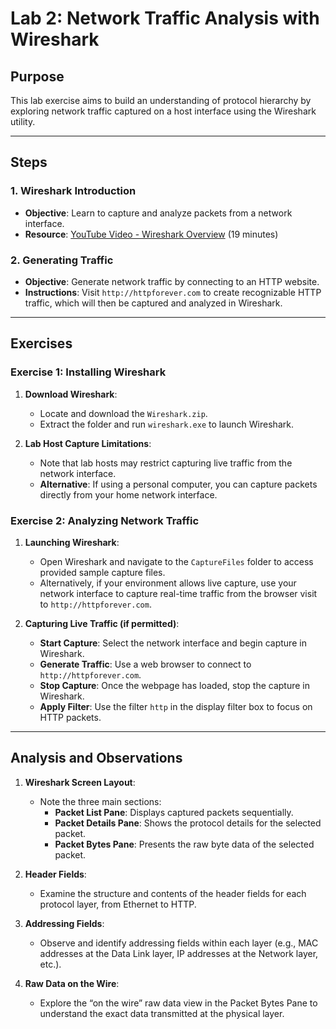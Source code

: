 # Lab 2: Network Traffic Analysis with Wireshark

## Purpose
This lab exercise aims to build an understanding of protocol hierarchy by exploring network traffic captured on a host interface using the Wireshark utility.

---

## Steps

### 1. Wireshark Introduction
   - **Objective**: Learn to capture and analyze packets from a network interface.
   - **Resource**: [YouTube Video - Wireshark Overview](https://www.youtube.com/watch?v=r0l_54thSYU) (19 minutes)

### 2. Generating Traffic
   - **Objective**: Generate network traffic by connecting to an HTTP website.
   - **Instructions**: Visit `http://httpforever.com` to create recognizable HTTP traffic, which will then be captured and analyzed in Wireshark.

---

## Exercises

### Exercise 1: Installing Wireshark

1. **Download Wireshark**:
   - Locate and download the `Wireshark.zip`.
   - Extract the folder and run `wireshark.exe` to launch Wireshark.

2. **Lab Host Capture Limitations**:
   - Note that lab hosts may restrict capturing live traffic from the network interface. 
   - **Alternative**: If using a personal computer, you can capture packets directly from your home network interface.

### Exercise 2: Analyzing Network Traffic

1. **Launching Wireshark**:
   - Open Wireshark and navigate to the `CaptureFiles` folder to access provided sample capture files.
   - Alternatively, if your environment allows live capture, use your network interface to capture real-time traffic from the browser visit to `http://httpforever.com`.

2. **Capturing Live Traffic (if permitted)**:
   - **Start Capture**: Select the network interface and begin capture in Wireshark.
   - **Generate Traffic**: Use a web browser to connect to `http://httpforever.com`.
   - **Stop Capture**: Once the webpage has loaded, stop the capture in Wireshark.
   - **Apply Filter**: Use the filter `http` in the display filter box to focus on HTTP packets.

---

## Analysis and Observations

1. **Wireshark Screen Layout**:
   - Note the three main sections:
     - **Packet List Pane**: Displays captured packets sequentially.
     - **Packet Details Pane**: Shows the protocol details for the selected packet.
     - **Packet Bytes Pane**: Presents the raw byte data of the selected packet.

2. **Header Fields**:
   - Examine the structure and contents of the header fields for each protocol layer, from Ethernet to HTTP.

3. **Addressing Fields**:
   - Observe and identify addressing fields within each layer (e.g., MAC addresses at the Data Link layer, IP addresses at the Network layer, etc.).

4. **Raw Data on the Wire**:
   - Explore the “on the wire” raw data view in the Packet Bytes Pane to understand the exact data transmitted at the physical layer.